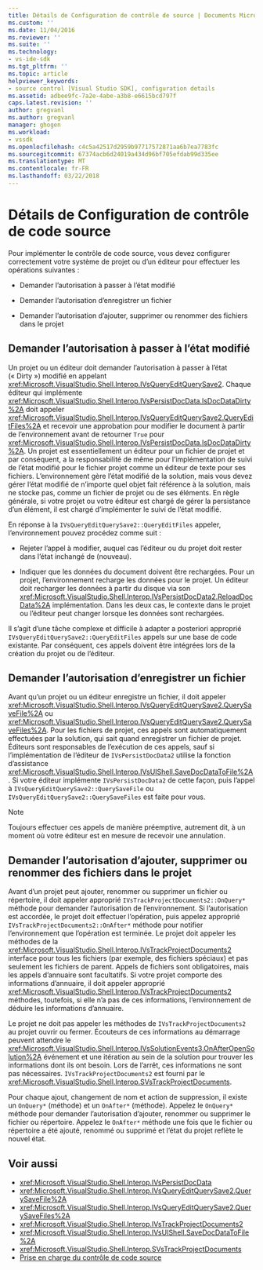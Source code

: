 ```yaml
---
title: Détails de Configuration de contrôle de source | Documents Microsoft
ms.custom: ''
ms.date: 11/04/2016
ms.reviewer: ''
ms.suite: ''
ms.technology:
- vs-ide-sdk
ms.tgt_pltfrm: ''
ms.topic: article
helpviewer_keywords:
- source control [Visual Studio SDK], configuration details
ms.assetid: adbee9fc-7a2e-4abe-a3b8-e6615bcd797f
caps.latest.revision: ''
author: gregvanl
ms.author: gregvanl
manager: ghogen
ms.workload:
- vssdk
ms.openlocfilehash: c4c5a42517d2959b97717572871aa6b7ea7783fc
ms.sourcegitcommit: 67374acb6d24019a434d96bf705efdab99d335ee
ms.translationtype: MT
ms.contentlocale: fr-FR
ms.lasthandoff: 03/22/2018
---
```

# <a name="source-control-configuration-details"></a>Détails de Configuration de contrôle de code source
Pour implémenter le contrôle de code source, vous devez configurer correctement votre système de projet ou d’un éditeur pour effectuer les opérations suivantes :

-   Demander l’autorisation à passer à l’état modifié

-   Demander l’autorisation d’enregistrer un fichier

-   Demander l’autorisation d’ajouter, supprimer ou renommer des fichiers dans le projet

## <a name="request-permission-to-transition-to-changed-state"></a>Demander l’autorisation à passer à l’état modifié
 Un projet ou un éditeur doit demander l’autorisation à passer à l’état (« Dirty ») modifié en appelant <xref:Microsoft.VisualStudio.Shell.Interop.IVsQueryEditQuerySave2>. Chaque éditeur qui implémente <xref:Microsoft.VisualStudio.Shell.Interop.IVsPersistDocData.IsDocDataDirty%2A> doit appeler <xref:Microsoft.VisualStudio.Shell.Interop.IVsQueryEditQuerySave2.QueryEditFiles%2A> et recevoir une approbation pour modifier le document à partir de l’environnement avant de retourner `True` pour <xref:Microsoft.VisualStudio.Shell.Interop.IVsPersistDocData.IsDocDataDirty%2A>. Un projet est essentiellement un éditeur pour un fichier de projet et par conséquent, a la responsabilité de même pour l’implémentation de suivi de l’état modifié pour le fichier projet comme un éditeur de texte pour ses fichiers. L’environnement gère l’état modifié de la solution, mais vous devez gérer l’état modifié de n’importe quel objet fait référence à la solution, mais ne stocke pas, comme un fichier de projet ou de ses éléments. En règle générale, si votre projet ou votre éditeur est chargé de gérer la persistance d’un élément, il est chargé d’implémenter le suivi de l’état modifié.

 En réponse à la `IVsQueryEditQuerySave2::QueryEditFiles` appeler, l’environnement pouvez procédez comme suit :

-   Rejeter l’appel à modifier, auquel cas l’éditeur ou du projet doit rester dans l’état inchangé de (nouveau).

-   Indiquer que les données du document doivent être rechargées. Pour un projet, l’environnement recharge les données pour le projet. Un éditeur doit recharger les données à partir du disque via son <xref:Microsoft.VisualStudio.Shell.Interop.IVsPersistDocData2.ReloadDocData%2A> implémentation. Dans les deux cas, le contexte dans le projet ou l’éditeur peut changer lorsque les données sont rechargées.

 Il s’agit d’une tâche complexe et difficile à adapter a posteriori approprié `IVsQueryEditQuerySave2::QueryEditFiles` appels sur une base de code existante. Par conséquent, ces appels doivent être intégrées lors de la création du projet ou de l’éditeur.

## <a name="request-permission-to-save-a-file"></a>Demander l’autorisation d’enregistrer un fichier
 Avant qu’un projet ou un éditeur enregistre un fichier, il doit appeler <xref:Microsoft.VisualStudio.Shell.Interop.IVsQueryEditQuerySave2.QuerySaveFile%2A> ou <xref:Microsoft.VisualStudio.Shell.Interop.IVsQueryEditQuerySave2.QuerySaveFiles%2A>. Pour les fichiers de projet, ces appels sont automatiquement effectuées par la solution, qui sait quand enregistrer un fichier de projet. Éditeurs sont responsables de l’exécution de ces appels, sauf si l’implémentation de l’éditeur de `IVsPersistDocData2` utilise la fonction d’assistance <xref:Microsoft.VisualStudio.Shell.Interop.IVsUIShell.SaveDocDataToFile%2A>. Si votre éditeur implémente `IVsPersistDocData2` de cette façon, puis l’appel à `IVsQueryEditQuerySave2::QuerySaveFile` ou `IVsQueryEditQuerySave2::QuerySaveFiles` est faite pour vous.

> [!NOTE]
>  Toujours effectuer ces appels de manière préemptive, autrement dit, à un moment où votre éditeur est en mesure de recevoir une annulation.

## <a name="request-permission-to-add-remove-or-rename-files-in-the-project"></a>Demander l’autorisation d’ajouter, supprimer ou renommer des fichiers dans le projet
 Avant d’un projet peut ajouter, renommer ou supprimer un fichier ou répertoire, il doit appeler approprié `IVsTrackProjectDocuments2::OnQuery*` méthode pour demander l’autorisation de l’environnement. Si l’autorisation est accordée, le projet doit effectuer l’opération, puis appelez approprié `IVsTrackProjectDocuments2::OnAfter*` méthode pour notifier l’environnement que l’opération est terminée. Le projet doit appeler les méthodes de la <xref:Microsoft.VisualStudio.Shell.Interop.IVsTrackProjectDocuments2> interface pour tous les fichiers (par exemple, des fichiers spéciaux) et pas seulement les fichiers de parent. Appels de fichiers sont obligatoires, mais les appels d’annuaire sont facultatifs. Si votre projet comporte des informations d’annuaire, il doit appeler approprié <xref:Microsoft.VisualStudio.Shell.Interop.IVsTrackProjectDocuments2> méthodes, toutefois, si elle n’a pas de ces informations, l’environnement de déduire les informations d’annuaire.

 Le projet ne doit pas appeler les méthodes de `IVsTrackProjectDocuments2` au projet ouvrir ou fermer. Écouteurs de ces informations au démarrage peuvent attendre le <xref:Microsoft.VisualStudio.Shell.Interop.IVsSolutionEvents3.OnAfterOpenSolution%2A> événement et une itération au sein de la solution pour trouver les informations dont ils ont besoin. Lors de l’arrêt, ces informations ne sont pas nécessaires. `IVsTrackProjectDocuments2` est fourni par le <xref:Microsoft.VisualStudio.Shell.Interop.SVsTrackProjectDocuments>.

 Pour chaque ajout, changement de nom et action de suppression, il existe un `OnQuery*` (méthode) et un `OnAfter*` (méthode). Appelez le `OnQuery*` méthode pour demander l’autorisation d’ajouter, renommer ou supprimer le fichier ou répertoire. Appelez le `OnAfter*` méthode une fois que le fichier ou répertoire a été ajouté, renommé ou supprimé et l’état du projet reflète le nouvel état.

## <a name="see-also"></a>Voir aussi

- <xref:Microsoft.VisualStudio.Shell.Interop.IVsPersistDocData>
- <xref:Microsoft.VisualStudio.Shell.Interop.IVsQueryEditQuerySave2.QuerySaveFile%2A>
- <xref:Microsoft.VisualStudio.Shell.Interop.IVsQueryEditQuerySave2.QuerySaveFiles%2A>
- <xref:Microsoft.VisualStudio.Shell.Interop.IVsTrackProjectDocuments2>
- <xref:Microsoft.VisualStudio.Shell.Interop.IVsUIShell.SaveDocDataToFile%2A>
- <xref:Microsoft.VisualStudio.Shell.Interop.SVsTrackProjectDocuments>
- [Prise en charge du contrôle de code source](../../extensibility/internals/supporting-source-control.md)